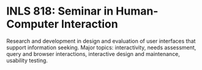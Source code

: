 # INLS 818: Seminar in Human-Computer Interaction

Research and development in design and evaluation of user interfaces that support information seeking. Major topics: interactivity, needs assessment, query and browser interactions, interactive design and maintenance, usability testing.
